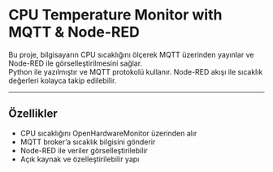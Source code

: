 # CPU Temperature Monitor with MQTT & Node-RED

Bu proje, bilgisayarın CPU sıcaklığını ölçerek MQTT üzerinden yayınlar ve Node-RED ile görselleştirilmesini sağlar.  
Python ile yazılmıştır ve MQTT protokolü kullanır. Node-RED akışı ile sıcaklık değerleri kolayca takip edilebilir.

---

##  Özellikler
- CPU sıcaklığını OpenHardwareMonitor üzerinden alır  
- MQTT broker’a sıcaklık bilgisini gönderir  
- Node-RED ile veriler görselleştirilebilir  
- Açık kaynak ve özelleştirilebilir yapı  
